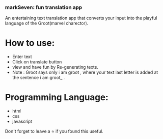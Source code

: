 ### markSeven: fun translation app
An entertaining text translation app that converts your input into the playful language of the Groot(marvel charector).
<br/>


# How to use:
 - Enter text
 - Click on translate button
 - view and have fun by Re-generating texts.
 - Note : Groot says only i am groot , where your text last letter is added at the sentence i am groot_ .
# Programming Language:
 - html
 - css
 - javascript 

Don't forget to leave a ⭐ if you found this useful.
